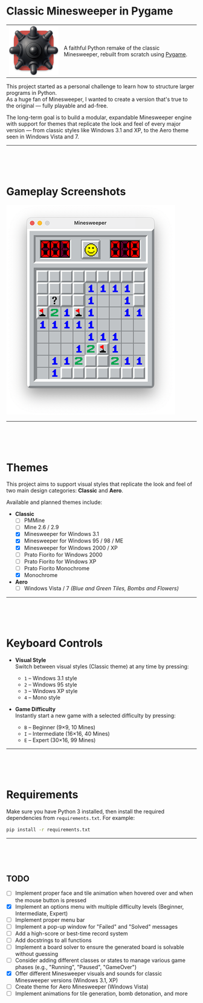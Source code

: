 # Classic Minesweeper in Pygame

<table>
  <tr>
    <td style="border: 0px">
      <img src="docs/images/icon.png" alt="Minesweeper Icon" width="256">
    </td>
    <td style="border: 0px">
<p>
  A faithful Python remake of the classic Minesweeper, rebuilt from scratch using
  <a href="https://www.pygame.org/news">Pygame</a>.
</p>
    </td>
  </tr>
</table>

  This project started as a personal challenge to learn how to structure larger programs in Python.<br>
  As a huge fan of Minesweeper, I wanted to create a version that's true to the original —
  fully playable and ad-free.

  The long-term goal is to build a modular, expandable Minesweeper engine with support for themes
  that replicate the look and feel of every major version — from classic styles like Windows 3.1 and XP,
  to the Aero theme seen in Windows Vista and 7.

---

<br><br><br>

# Gameplay Screenshots

<picture>
  <source media="(prefers-color-scheme: dark)" srcset="docs/images/theme_swap_beginner_dark.gif">
  <img alt="Minesweeper Themes" src="docs/images/theme_swap_beginner_light.gif">
</picture>

---

<br><br><br>

# Themes

This project aims to support visual styles that replicate the look and feel of two main design categories: **Classic** and **Aero**.

Available and planned themes include:

- **Classic**
  - [ ] PMMine
  - [ ] Mine 2.6 / 2.9
  - [x] Minesweeper for Windows 3.1
  - [x] Minesweeper for Windows 95 / 98 / ME
  - [x] Minesweeper for Windows 2000 / XP
  - [ ] Prato Fiorito for Windows 2000
  - [ ] Prato Fiorito for Windows XP
  - [ ] Prato Fiorito Monochrome
  - [x] Monochrome

- **Aero**
  - [ ] Windows Vista / 7 *(Blue and Green Tiles, Bombs and Flowers)*

---

<br><br><br>


# Keyboard Controls

- **Visual Style**  
  Switch between visual styles (Classic theme) at any time by pressing:
  - `1` – Windows 3.1 style
  - `2` – Windows 95 style
  - `3` – Windows XP style
  - `4` – Mono style

- **Game Difficulty**  
  Instantly start a new game with a selected difficulty by pressing:
  - `B` – Beginner (9×9, 10 Mines)  
  - `I` – Intermediate (16×16, 40 Mines)  
  - `E` – Expert (30×16, 99 Mines)

---

<br><br><br>

# Requirements


Make sure you have Python 3 installed, then install the required dependencies from `requirements.txt`. For example:

```bash
pip install -r requirements.txt
```

---

<br><br><br>

## TODO

- [ ] Implement proper face and tile animation when hovered over and when the mouse button is pressed
- [x] Implement an options menu with multiple difficulty levels (Beginner, Intermediate, Expert)
- [ ] Implement proper menu bar
- [ ] Implement a pop-up window for "Failed" and "Solved" messages
- [ ] Add a high-score or best-time record system
- [ ] Add docstrings to all functions
- [ ] Implement a board solver to ensure the generated board is solvable without guessing
- [ ] Consider adding different classes or states to manage various game phases (e.g., "Running", "Paused", "GameOver")
- [x] Offer different Minesweeper visuals and sounds for classic Minesweeper versions (Windows 3.1, XP)
- [ ] Create theme for Aero Minesweeper (Windows Vista)
- [ ] Implement animations for tile generation, bomb detonation, and more
